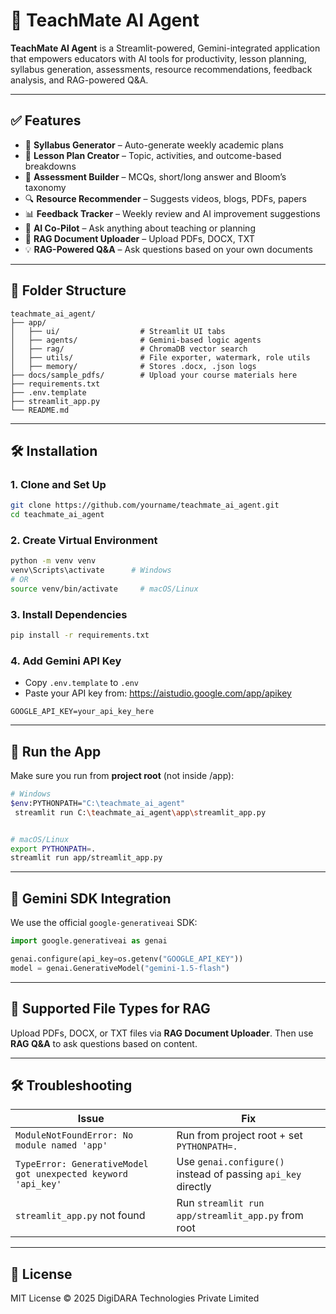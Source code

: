 
# 📘 TeachMate AI Agent

**TeachMate AI Agent** is a Streamlit-powered, Gemini-integrated application that empowers educators with AI tools for productivity, lesson planning, syllabus generation, assessments, resource recommendations, feedback analysis, and RAG-powered Q&A.

---

## ✅ Features

- 📘 **Syllabus Generator** – Auto-generate weekly academic plans
- 🧾 **Lesson Plan Creator** – Topic, activities, and outcome-based breakdowns
- 📝 **Assessment Builder** – MCQs, short/long answer and Bloom’s taxonomy
- 🔍 **Resource Recommender** – Suggests videos, blogs, PDFs, papers
- 📊 **Feedback Tracker** – Weekly review and AI improvement suggestions
- 🤖 **AI Co-Pilot** – Ask anything about teaching or planning
- 📂 **RAG Document Uploader** – Upload PDFs, DOCX, TXT
- 💡 **RAG-Powered Q&A** – Ask questions based on your own documents

---

## 📁 Folder Structure

```
teachmate_ai_agent/
├── app/
│   ├── ui/                  # Streamlit UI tabs
│   ├── agents/              # Gemini-based logic agents
│   ├── rag/                 # ChromaDB vector search
│   ├── utils/               # File exporter, watermark, role utils
│   ├── memory/              # Stores .docx, .json logs
├── docs/sample_pdfs/        # Upload your course materials here
├── requirements.txt
├── .env.template
├── streamlit_app.py
└── README.md
```

---

## 🛠️ Installation

### 1. Clone and Set Up
```bash
git clone https://github.com/yourname/teachmate_ai_agent.git
cd teachmate_ai_agent
```

### 2. Create Virtual Environment
```bash
python -m venv venv
venv\Scripts\activate      # Windows
# OR
source venv/bin/activate     # macOS/Linux
```

### 3. Install Dependencies
```bash
pip install -r requirements.txt
```

### 4. Add Gemini API Key

- Copy `.env.template` to `.env`
- Paste your API key from: https://aistudio.google.com/app/apikey

```
GOOGLE_API_KEY=your_api_key_here
```

---

## 🚀 Run the App

Make sure you run from **project root** (not inside /app):

```bash
# Windows
$env:PYTHONPATH="C:\teachmate_ai_agent"
 streamlit run C:\teachmate_ai_agent\app\streamlit_app.py


# macOS/Linux
export PYTHONPATH=.
streamlit run app/streamlit_app.py
```

---

## 🧠 Gemini SDK Integration

We use the official `google-generativeai` SDK:

```python
import google.generativeai as genai

genai.configure(api_key=os.getenv("GOOGLE_API_KEY"))
model = genai.GenerativeModel("gemini-1.5-flash")
```

---

## 🧪 Supported File Types for RAG

Upload PDFs, DOCX, or TXT files via **RAG Document Uploader**. Then use **RAG Q&A** to ask questions based on content.

---

## 🛠 Troubleshooting

| Issue | Fix |
|-------|-----|
| `ModuleNotFoundError: No module named 'app'` | Run from project root + set `PYTHONPATH=.` |
| `TypeError: GenerativeModel got unexpected keyword 'api_key'` | Use `genai.configure()` instead of passing `api_key` directly |
| `streamlit_app.py` not found | Run `streamlit run app/streamlit_app.py` from root |

---

## 📄 License

MIT License © 2025 DigiDARA Technologies Private Limited
